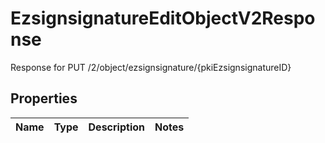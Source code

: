 

# EzsignsignatureEditObjectV2Response

Response for PUT /2/object/ezsignsignature/{pkiEzsignsignatureID}

## Properties

| Name | Type | Description | Notes |
|------------ | ------------- | ------------- | -------------|



